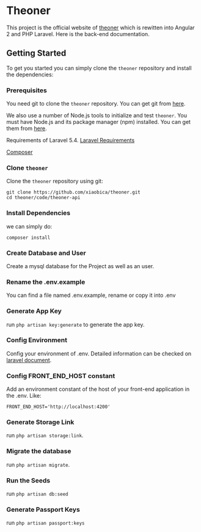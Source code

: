 # Theoner
This project is the official website of [theoner](http://www.theoner.com/angular2) which is rewitten into Angular 2 and PHP Laravel. Here is the back-end documentation.

## Getting Started
To get you started you can simply clone the `theoner` repository and install the dependencies:

### Prerequisites
You need git to clone the `theoner` repository. You can get git from [here](https://git-scm.com/).

We also use a number of Node.js tools to initialize and test `theoner`. You must have Node.js
and its package manager (npm) installed. You can get them from [here](https://nodejs.org/en/).

Requirements of Laravel 5.4. [Laravel Requirements](https://laravel.com/docs/5.4#server-requirements)

[Composer](https://getcomposer.org/)
### Clone `theoner`
Clone the `theoner` repository using git:
```
git clone https://github.com/xiaobica/theoner.git
cd theoner/code/theoner-api
```
### Install Dependencies
we can simply do:
```
composer install
```
### Create Database and User
Create a mysql database for the Project as well as an user.
### Rename the .env.example
You can find a file  named .env.example, rename or copy it into .env
### Generate App Key
run `php artisan key:generate` to generate the app key.
### Config Environment
Config your environment of .env. Detailed information can be checked on [laravel document](https://laravel.com/docs/5.4/configuration).
### Config FRONT_END_HOST constant
Add an environment constant of the host of your front-end application in the .env. Like:
```
FRONT_END_HOST='http://localhost:4200'
```
### Generate Storage Link
run `php artisan storage:link`.

### Migrate the database
run `php artisan migrate`.

### Run the Seeds
run `php artisan db:seed`

### Generate Passport Keys
run `php artisan passport:keys`

